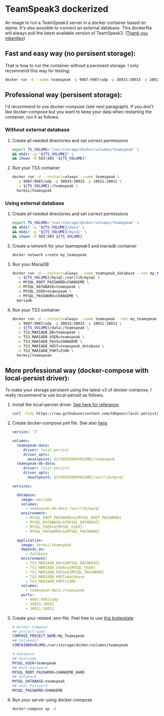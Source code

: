 # TeamSpeak3 dockerized

An image to run a TeamSpeak3 server in a docker container based on alpine. It's also possible to connect an external database.
This dockerfile will always pull the latest available version of TeamSpeak3. ([Thank you mbentley](https://github.com/mbentley/docker-teamspeak))

## Fast and easy way (no persisent storage):

That is how to run the container without a persisent storage. I only recommend this way for testing:

```bash
docker run -d --name teamspeak -p 9987:9987/udp -p 30033:30033 -p 10011:10011 hermsi/teamspeak
```

## Professional way (persisent storage):

I'd recommend to use docker-compose (see next paragraph). If you don't like docker-compose but you want to keep your data when restarting the container, run it as follows:

### Without external database

1. Create all needed directories and set correct permissions
   ```bash
   export TS_VOLUME="/var/storage/docker/volumes/teamspeak" \
   && mkdir -p "${TS_VOLUME}" \
   && chown -R 503:503 "${TS_VOLUME}"
   ```
2. Run your TS3 container
   ```bash
   docker run -d --restart=always --name teamspeak \
     -p 9987:9987/udp -p 30033:30033 -p 10011:10011 \
     -v ${TS_VOLUME}:/teamspeak \
     hermsi/teamspeak
   ```
   
### Using external database

1. Create all needed directories and set correct permissions
   ```bash
   export TS_VOLUME="/var/storage/docker/volumes/teamspeak" \
   && mkdir -p "${TS_VOLUME}/data" \
   && mkdir -p "${TS_VOLUME}/mysql" \
   && chown -R 503:503 ${TS_VOLUME}
   ```
2. Create a network for your teamspeak3 and mariadb container
   ```bash
   docker network create my_teamspeak
   ```
3. Run your MariaDB
   ```bash
   docker run -d --restart=always --name teamspeak_database --net my_teamspeak \
     -v ${TS_VOLUME}/mysql:/var/lib/mysql \
     -e MYSQL_ROOT_PASSWORD=CHANGEME \
     -e MYSQL_DATABASE=teamspeak \
     -e MYSQL_USER=teamspeak \
     -e MYSQL_PASSWORD=CHANGEME \
     mariadb
   ```
4. Run your TS3 container
   ```bash
   docker run -d --restart=always --name teamspeak --net my_teamspeak \
     -p 9987:9987/udp -p 30033:30033 -p 10011:10011 \
     -v ${TS_VOLUME}/data:/teamspeak \
     -e TS3_MARIADB_DB=teamspeak \
     -e TS3_MARIADB_USER=teamspeak \
     -e TS3_MARIADB_PASS=CHANGEME \
     -e TS3_MARIADB_HOST=teamspeak_database \
     -e TS3_MARIADB_PORT=3306 \
     hermsi/teamspeak
   ```
   
## More professional way (docker-compose with local-persist driver):

To make your storage persisent using the latest v3 of docker-compose, I really recommend to use local-persist as follows.

1. Install the local-persist driver. [See here for reference](https://github.com/CWSpear/local-persist).

   ```bash
   curl -fsSL https://raw.githubusercontent.com/CWSpear/local-persist/master/scripts/install.sh | sudo bash
   ```
   
2. Create docker-compose.yml file. See also [here](https://github.com/Hermsi1337/docker-teamspeak/blob/master/docker-compose.yml).

   ```yml
   version: '3'

   volumes:
     teamspeak-data:
        driver: local-persist
        driver_opts:
          mountpoint: ${CONTAINERVOLUME}/teamspeak
     teamspeak-db-data:
        driver: local-persist
        driver_opts:
          mountpoint: ${CONTAINERVOLUME}/var/lib/mysql

   services:

     database:
       image: mariadb
       volumes:
         - teamspeak-db-data:/var/lib/mysql
       environment:
         - MYSQL_ROOT_PASSWORD=${MYSQL_ROOT_PASSWORD}
         - MYSQL_DATABASE=${MYSQL_DATABASE}
         - MYSQL_USER=${MYSQL_USER}
         - MYSQL_PASSWORD=${MYSQL_PASSWORD}

     application:
       image: hermsi/teamspeak
       depends_on:
         - database
       environment:
         - TS3_MARIADB_DB=${MYSQL_DATABASE}
         - TS3_MARIADB_USER=${MYSQL_USER}
         - TS3_MARIADB_PASS=${MYSQL_PASSWORD}
         - TS3_MARIADB_HOST=database
         - TS3_MARIADB_PORT=3306
       volumes:
         - teamspeak-data:/teamspeak     
       ports:
         - 9987:9987/udp 
         - 30033:30033 
         - 10011:10011
   ```
   
3. Create your related .env-file. Feel free to use [this boilerplate](https://github.com/Hermsi1337/docker-teamspeak/blob/master/.env_)

   ```bash
   # Docker-Compose
   ## project-name
   COMPOSE_PROJECT_NAME=My_Teamspeak
   ## Volumedir
   CONTAINERVOLUME=/var/storage/docker/volumes/teamspeak

   # Database
   ## Username
   MYSQL_USER=teamspeak
   ## Root password
   MYSQL_ROOT_PASSWORD=CHANGEME_HARD
   ## Database
   MYSQL_DATABASE=teamspeak
   ## User Password
   MYSQL_PASSWORD=CHANGEME
   ```
   
4. Run your server using docker-compose

   ```bash
   docker-compose up -d
   ```
